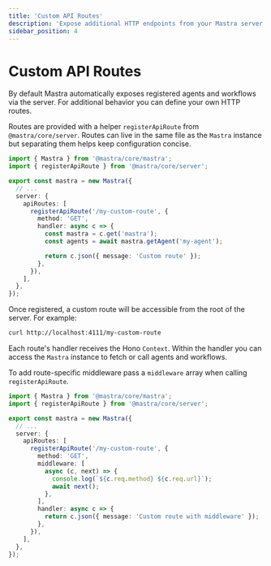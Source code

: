 ```yaml
---
title: 'Custom API Routes'
description: 'Expose additional HTTP endpoints from your Mastra server.'
sidebar_position: 4
---
```


# Custom API Routes

By default Mastra automatically exposes registered agents and workflows via the server. For additional behavior you can define your own HTTP routes.

Routes are provided with a helper `registerApiRoute` from `@mastra/core/server`. Routes can live in the same file as the `Mastra` instance but separating them helps keep configuration concise.

```typescript filename="src/mastra/index.ts" copy showLineNumbers
import { Mastra } from '@mastra/core/mastra';
import { registerApiRoute } from '@mastra/core/server';

export const mastra = new Mastra({
  // ...
  server: {
    apiRoutes: [
      registerApiRoute('/my-custom-route', {
        method: 'GET',
        handler: async c => {
          const mastra = c.get('mastra');
          const agents = await mastra.getAgent('my-agent');

          return c.json({ message: 'Custom route' });
        },
      }),
    ],
  },
});
```

Once registered, a custom route will be accessible from the root of the server. For example:

```bash
curl http://localhost:4111/my-custom-route
```

Each route's handler receives the Hono `Context`. Within the handler you can access the `Mastra` instance to fetch or call agents and workflows.

To add route-specific middleware pass a `middleware` array when calling `registerApiRoute`.

```typescript filename="src/mastra/index.ts" copy showLineNumbers
import { Mastra } from '@mastra/core/mastra';
import { registerApiRoute } from '@mastra/core/server';

export const mastra = new Mastra({
  // ...
  server: {
    apiRoutes: [
      registerApiRoute('/my-custom-route', {
        method: 'GET',
        middleware: [
          async (c, next) => {
            console.log(`${c.req.method} ${c.req.url}`);
            await next();
          },
        ],
        handler: async c => {
          return c.json({ message: 'Custom route with middleware' });
        },
      }),
    ],
  },
});
```
